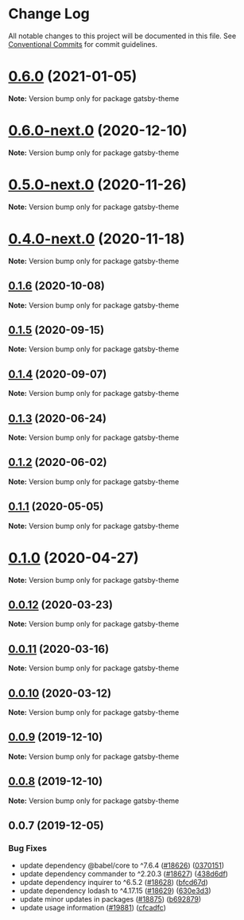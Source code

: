 # Change Log

All notable changes to this project will be documented in this file.
See [Conventional Commits](https://conventionalcommits.org) for commit guidelines.

# [0.6.0](https://github.com/gatsbyjs/gatsby/compare/gatsby-theme@0.6.0-next.0...gatsby-theme@0.6.0) (2021-01-05)

**Note:** Version bump only for package gatsby-theme

# [0.6.0-next.0](https://github.com/gatsbyjs/gatsby/compare/gatsby-theme@0.5.0-next.0...gatsby-theme@0.6.0-next.0) (2020-12-10)

**Note:** Version bump only for package gatsby-theme

# [0.5.0-next.0](https://github.com/gatsbyjs/gatsby/compare/gatsby-theme@0.4.0-next.0...gatsby-theme@0.5.0-next.0) (2020-11-26)

**Note:** Version bump only for package gatsby-theme

# [0.4.0-next.0](https://github.com/gatsbyjs/gatsby/compare/gatsby-theme@0.3.0-next.0...gatsby-theme@0.4.0-next.0) (2020-11-18)

**Note:** Version bump only for package gatsby-theme

## [0.1.6](https://github.com/gatsbyjs/gatsby/compare/gatsby-theme@0.1.5...gatsby-theme@0.1.6) (2020-10-08)

**Note:** Version bump only for package gatsby-theme

## [0.1.5](https://github.com/gatsbyjs/gatsby/compare/gatsby-theme@0.1.4...gatsby-theme@0.1.5) (2020-09-15)

**Note:** Version bump only for package gatsby-theme

## [0.1.4](https://github.com/gatsbyjs/gatsby/compare/gatsby-theme@0.1.3...gatsby-theme@0.1.4) (2020-09-07)

**Note:** Version bump only for package gatsby-theme

## [0.1.3](https://github.com/gatsbyjs/gatsby/compare/gatsby-theme@0.1.2...gatsby-theme@0.1.3) (2020-06-24)

**Note:** Version bump only for package gatsby-theme

## [0.1.2](https://github.com/gatsbyjs/gatsby/compare/gatsby-theme@0.1.1...gatsby-theme@0.1.2) (2020-06-02)

**Note:** Version bump only for package gatsby-theme

## [0.1.1](https://github.com/gatsbyjs/gatsby/compare/gatsby-theme@0.1.0...gatsby-theme@0.1.1) (2020-05-05)

**Note:** Version bump only for package gatsby-theme

# [0.1.0](https://github.com/gatsbyjs/gatsby/compare/gatsby-theme@0.0.12...gatsby-theme@0.1.0) (2020-04-27)

**Note:** Version bump only for package gatsby-theme

## [0.0.12](https://github.com/gatsbyjs/gatsby/compare/gatsby-theme@0.0.11...gatsby-theme@0.0.12) (2020-03-23)

**Note:** Version bump only for package gatsby-theme

## [0.0.11](https://github.com/gatsbyjs/gatsby/compare/gatsby-theme@0.0.10...gatsby-theme@0.0.11) (2020-03-16)

**Note:** Version bump only for package gatsby-theme

## [0.0.10](https://github.com/gatsbyjs/gatsby/compare/gatsby-theme@0.0.9...gatsby-theme@0.0.10) (2020-03-12)

**Note:** Version bump only for package gatsby-theme

## [0.0.9](https://github.com/gatsbyjs/gatsby/compare/gatsby-theme@0.0.7...gatsby-theme@0.0.9) (2019-12-10)

**Note:** Version bump only for package gatsby-theme

## [0.0.8](https://github.com/gatsbyjs/gatsby/compare/gatsby-theme@0.0.7...gatsby-theme@0.0.8) (2019-12-10)

**Note:** Version bump only for package gatsby-theme

## 0.0.7 (2019-12-05)

### Bug Fixes

- update dependency @babel/core to ^7.6.4 ([#18626](https://github.com/gatsbyjs/gatsby/issues/18626)) ([0370151](https://github.com/gatsbyjs/gatsby/commit/0370151))
- update dependency commander to ^2.20.3 ([#18627](https://github.com/gatsbyjs/gatsby/issues/18627)) ([438d6df](https://github.com/gatsbyjs/gatsby/commit/438d6df))
- update dependency inquirer to ^6.5.2 ([#18628](https://github.com/gatsbyjs/gatsby/issues/18628)) ([bfcd67d](https://github.com/gatsbyjs/gatsby/commit/bfcd67d))
- update dependency lodash to ^4.17.15 ([#18629](https://github.com/gatsbyjs/gatsby/issues/18629)) ([630e3d3](https://github.com/gatsbyjs/gatsby/commit/630e3d3))
- update minor updates in packages ([#18875](https://github.com/gatsbyjs/gatsby/issues/18875)) ([b692879](https://github.com/gatsbyjs/gatsby/commit/b692879))
- update usage information ([#19881](https://github.com/gatsbyjs/gatsby/issues/19881)) ([cfcadfc](https://github.com/gatsbyjs/gatsby/commit/cfcadfc))

